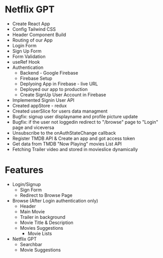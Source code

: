# Netflix GPT

- Create React App
- Config Tailwind CSS
- Header Component Build
- Routing of our App
- Login Form
- Sign Up Form
- Form Validation
- useRef Hook
- Authentication
  - Backend - Google Firebase
  - Firebase Setup
  - Deplyoing App in Firebase - live URL
  - Deployed our app to production
  - Create SignUp User Account in Firebase
- Implemented Signin User API
- Created appStore - redux
- Created userSlice for users data managment
- Bugfix: signup user displayname and profile picture update
- Bugfix: if the user not loggedin redirect to "/browse" page to "Login" page and viceversa
- Unsubscribe to the onAuthStateChange callback
- Register TMDB API & Create an app and got access token
- Get data from TMDB "Now Playing" movies List API
- Fetching Trailer video and stored in movieslice dynamically

# Features

- Login/Signup
  - Sign Form
  - Redirect to Browse Page
- Browse (After Login authentication only)
  - Header
  - Main Movie
  - Trailer in background
  - Movie Title & Description
  - Movies Suggestions
    - Movie Lists
- Netflix GPT
  - Searchbar
  - Movie Suggestions
